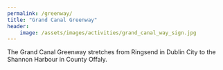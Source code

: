 ```yaml
---
permalink: /greenway/
title: "Grand Canal Greenway"
header:
    image: /assets/images/activities/grand_canal_way_sign.jpg
---
```


The Grand Canal Greenway stretches from Ringsend in Dublin City to the Shannon Harbour in County Offaly.